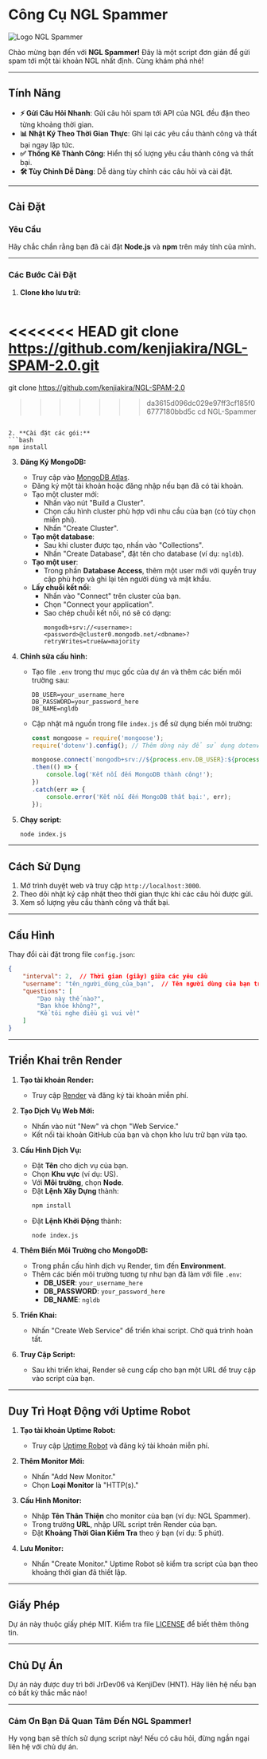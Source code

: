 
# Công Cụ NGL Spammer

![Logo NGL Spammer](logo.jpeg)

Chào mừng bạn đến với **NGL Spammer!** Đây là một script đơn giản để gửi spam tới một tài khoản NGL nhất định. Cùng khám phá nhé!

---

## Tính Năng

- **⚡ Gửi Câu Hỏi Nhanh**: Gửi câu hỏi spam tới API của NGL đều đặn theo từng khoảng thời gian.
- **📊 Nhật Ký Theo Thời Gian Thực**: Ghi lại các yêu cầu thành công và thất bại ngay lập tức.
- **✅ Thống Kê Thành Công**: Hiển thị số lượng yêu cầu thành công và thất bại.
- **🛠️ Tùy Chỉnh Dễ Dàng**: Dễ dàng tùy chỉnh các câu hỏi và cài đặt.

---

## Cài Đặt

### Yêu Cầu

Hãy chắc chắn rằng bạn đã cài đặt **Node.js** và **npm** trên máy tính của mình.

---

### Các Bước Cài Đặt

1. **Clone kho lưu trữ:**
   ```bash
<<<<<<< HEAD
   git clone https://github.com/kenjiakira/NGL-SPAM-2.0.git
=======
   git clone https://github.com/kenjiakira/NGL-SPAM-2.0
>>>>>>> da3615d096dc029e97ff3cf185f06777180bbd5c
   cd NGL-Spammer
   ```

2. **Cài đặt các gói:**
   ```bash
   npm install
   ```

3. **Đăng Ký MongoDB:**
   - Truy cập vào [MongoDB Atlas](https://www.mongodb.com/cloud/atlas).
   - Đăng ký một tài khoản hoặc đăng nhập nếu bạn đã có tài khoản.
   - Tạo một cluster mới:
     - Nhấn vào nút "Build a Cluster".
     - Chọn cấu hình cluster phù hợp với nhu cầu của bạn (có tùy chọn miễn phí).
     - Nhấn "Create Cluster".
   - **Tạo một database**:
     - Sau khi cluster được tạo, nhấn vào "Collections".
     - Nhấn "Create Database", đặt tên cho database (ví dụ: `ngldb`).
   - **Tạo một user**:
     - Trong phần **Database Access**, thêm một user mới với quyền truy cập phù hợp và ghi lại tên người dùng và mật khẩu.
   - **Lấy chuỗi kết nối**:
     - Nhấn vào "Connect" trên cluster của bạn.
     - Chọn "Connect your application".
     - Sao chép chuỗi kết nối, nó sẽ có dạng:
       ```plaintext
       mongodb+srv://<username>:<password>@cluster0.mongodb.net/<dbname>?retryWrites=true&w=majority
       ```

4. **Chỉnh sửa cấu hình:**
   - Tạo file `.env` trong thư mục gốc của dự án và thêm các biến môi trường sau:
     ```plaintext
     DB_USER=your_username_here
     DB_PASSWORD=your_password_here
     DB_NAME=ngldb
     ```

   - Cập nhật mã nguồn trong file `index.js` để sử dụng biến môi trường:
     ```javascript
     const mongoose = require('mongoose');
     require('dotenv').config(); // Thêm dòng này để sử dụng dotenv

     mongoose.connect(`mongodb+srv://${process.env.DB_USER}:${process.env.DB_PASSWORD}@ngl.5koo9.mongodb.net/${process.env.DB_NAME}?retryWrites=true&w=majority`)
     .then(() => {
         console.log('Kết nối đến MongoDB thành công!');
     })
     .catch(err => {
         console.error('Kết nối đến MongoDB thất bại:', err);
     });
     ```

5. **Chạy script:**
   ```bash
   node index.js
   ```

---

## Cách Sử Dụng

1. Mở trình duyệt web và truy cập `http://localhost:3000`.
2. Theo dõi nhật ký cập nhật theo thời gian thực khi các câu hỏi được gửi.
3. Xem số lượng yêu cầu thành công và thất bại.

---

## Cấu Hình

Thay đổi cài đặt trong file `config.json`:

```json
{
    "interval": 2,  // Thời gian (giây) giữa các yêu cầu
    "username": "tên_người_dùng_của_bạn",  // Tên người dùng của bạn trên NGL
    "questions": [
        "Dạo này thế nào?",
        "Bạn khỏe không?",
        "Kể tôi nghe điều gì vui vẻ!"
    ]
}
```

---

## Triển Khai trên Render

1. **Tạo tài khoản Render:**
   - Truy cập [Render](https://render.com) và đăng ký tài khoản miễn phí.

2. **Tạo Dịch Vụ Web Mới:**
   - Nhấn vào nút "New" và chọn "Web Service."
   - Kết nối tài khoản GitHub của bạn và chọn kho lưu trữ bạn vừa tạo.

3. **Cấu Hình Dịch Vụ:**
   - Đặt **Tên** cho dịch vụ của bạn.
   - Chọn **Khu vực** (ví dụ: US).
   - Với **Môi trường**, chọn **Node**.
   - Đặt **Lệnh Xây Dựng** thành:
     ```bash
     npm install
     ```
   - Đặt **Lệnh Khởi Động** thành:
     ```bash
     node index.js
     ```

4. **Thêm Biến Môi Trường cho MongoDB:**
   - Trong phần cấu hình dịch vụ Render, tìm đến **Environment**.
   - Thêm các biến môi trường tương tự như bạn đã làm với file `.env`:
     - **DB_USER**: `your_username_here`
     - **DB_PASSWORD**: `your_password_here`
     - **DB_NAME**: `ngldb`

5. **Triển Khai:**
   - Nhấn "Create Web Service" để triển khai script. Chờ quá trình hoàn tất.

6. **Truy Cập Script:**
   - Sau khi triển khai, Render sẽ cung cấp cho bạn một URL để truy cập vào script của bạn.

---

## Duy Trì Hoạt Động với Uptime Robot

1. **Tạo tài khoản Uptime Robot:**
   - Truy cập [Uptime Robot](https://uptimerobot.com) và đăng ký tài khoản miễn phí.

2. **Thêm Monitor Mới:**
   - Nhấn "Add New Monitor."
   - Chọn **Loại Monitor** là "HTTP(s)."

3. **Cấu Hình Monitor:**
   - Nhập **Tên Thân Thiện** cho monitor của bạn (ví dụ: NGL Spammer).
   - Trong trường **URL**, nhập URL script trên Render của bạn.
   - Đặt **Khoảng Thời Gian Kiểm Tra** theo ý bạn (ví dụ: 5 phút).

4. **Lưu Monitor:**
   - Nhấn "Create Monitor." Uptime Robot sẽ kiểm tra script của bạn theo khoảng thời gian đã thiết lập.

---

## Giấy Phép

Dự án này thuộc giấy phép MIT. Kiểm tra file [LICENSE](LICENSE) để biết thêm thông tin.

---

## Chủ Dự Án

Dự án này được duy trì bởi JrDev06 và KenjiDev (HNT). Hãy liên hệ nếu bạn có bất kỳ thắc mắc nào!

---

### Cảm Ơn Bạn Đã Quan Tâm Đến NGL Spammer!

Hy vọng bạn sẽ thích sử dụng script này! Nếu có câu hỏi, đừng ngần ngại liên hệ với chủ dự án.
